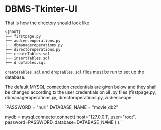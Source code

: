 # DBMS-Tkinter-UI

That is how the directory should look like 

```
${ROOT}
├── firstpage.py
├── audienceoperations.py
├── dbmanageroperations.py
├── directoroperations.py
├── createTables.sql
├── insertTables.sql
├── dropTables.sql
```

`createTables.sql` and `dropTables.sql` files must be run to set up the database. 

The default MYSQL connection credentials are given below and they shall be changed according to the user credentials on all .py files (firstpage.py, dbmanageroperations.py, directoroperations.py, audienceope:

`PASSWORD = "nuri"
DATABASE_NAME = "movie_db2"

mydb = mysql.connector.connect(
    host="127.0.0.1",
    user="root",
    password=PASSWORD,
    database=DATABASE_NAME
)
).`


